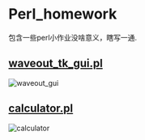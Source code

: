 # Perl_homework
包含一些perl小作业没啥意义，瞎写一通.

## [waveout_tk_gui.pl](https://github.com/Ideasay/Perl_homework/blob/master/waveout_tk_gui.pl)<br>
![waveout_gui](https://github.com/Ideasay/Perl_homework/blob/master/graph/gui_waveout.png)
## [calculator.pl](https://github.com/Ideasay/Perl_homework/blob/master/calculator.pl)<br>
![calculator](https://github.com/Ideasay/Perl_homework/blob/master/graph/calculator.png)
